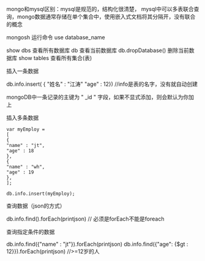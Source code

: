mongo和mysql区别：mysql是规范的，结构化很清楚， mysql中可以多表联合查询，mongo数据通常存储在单个集合中，使用嵌入式文档将其分隔开，没有联合的概念

 mongosh 运行命令
use database_name

show dbs 	查看所有数据库
db		查看当前数据库
db.dropDatabase() 删除当前数据库
show tables  查看所有集合(表)



插入一条数据

db.info.insert( { "姓名" : "江涛" "age" : 12}) //info是表的名字，没有就自动创建

mongoDB中一条记录的主键为 " _id " 字段，如果不显式添加，则会默认为你加上

插入多条数据

~~~mongo
var myEmploy = 
[
{
"name" : "jt",
"age" : 18
},
{
"name" : "wh",
"age" : 19
},
];

db.info.insert(myEmploy);
~~~



查询数据（json的方式）

db.info.find().forEach(printjson)   // 必须是forEach不能是foreach



查询指定条件的数据

db.info.find({"name" : "jt"}).forEach(printjson)
db.info.find({"age": {$gt : 12}}).forEach(printjson)  //>=12岁的人